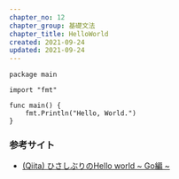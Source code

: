 ```yaml
---
chapter_no: 12
chapter_group: 基礎文法
chapter_title: HelloWorld
created: 2021-09-24
updated: 2021-09-24
---
```

```
package main

import "fmt"

func main() {
	fmt.Println("Hello, World.")
}
```

### 参考サイト
- [(Qiita) ひさしぶりのHello world ~ Go編 ~](https://qiita.com/kouyaf77@github/items/806394a9885dc2eae091)

